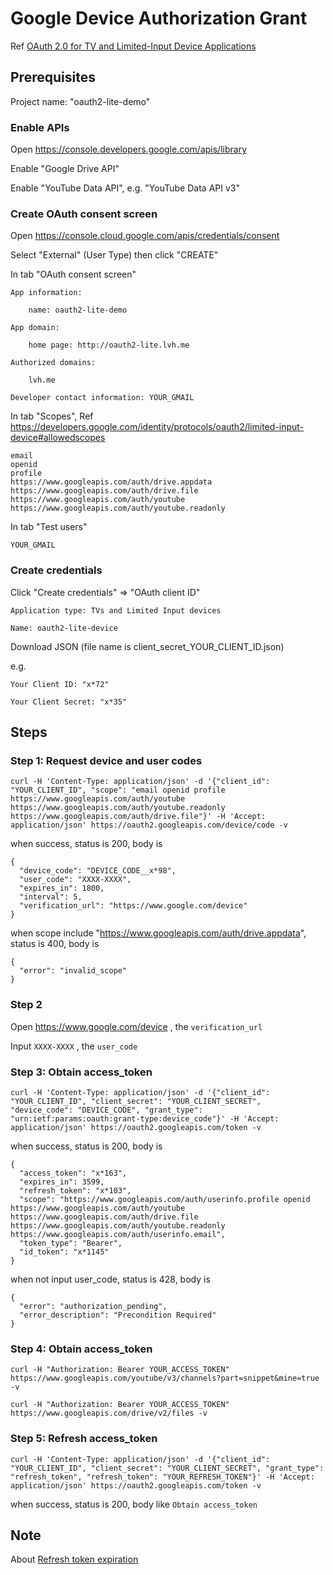# Google Device Authorization Grant

Ref [OAuth 2.0 for TV and Limited-Input Device Applications](https://developers.google.com/identity/protocols/oauth2/limited-input-device)

## Prerequisites

Project name: "oauth2-lite-demo"

### Enable APIs

Open https://console.developers.google.com/apis/library

Enable "Google Drive API"

Enable "YouTube Data API", e.g. "YouTube Data API v3"

### Create OAuth consent screen

Open https://console.cloud.google.com/apis/credentials/consent

Select "External" (User Type) then click "CREATE"

In tab "OAuth consent screen"

```
App information:

    name: oauth2-lite-demo

App domain:

    home page: http://oauth2-lite.lvh.me

Authorized domains:

    lvh.me

Developer contact information: YOUR_GMAIL
```

In tab "Scopes", Ref https://developers.google.com/identity/protocols/oauth2/limited-input-device#allowedscopes

```
email
openid
profile
https://www.googleapis.com/auth/drive.appdata
https://www.googleapis.com/auth/drive.file
https://www.googleapis.com/auth/youtube
https://www.googleapis.com/auth/youtube.readonly
```

In tab "Test users"

```
YOUR_GMAIL
```

### Create credentials

Click "Create credentials" => "OAuth client ID"

```
Application type: TVs and Limited Input devices

Name: oauth2-lite-device
```

Download JSON (file name is client_secret_YOUR_CLIENT_ID.json)

e.g.

```
Your Client ID: "x*72"

Your Client Secret: "x*35"
```

## Steps

### Step 1: Request device and user codes

```
curl -H 'Content-Type: application/json' -d '{"client_id": "YOUR_CLIENT_ID", "scope": "email openid profile https://www.googleapis.com/auth/youtube https://www.googleapis.com/auth/youtube.readonly https://www.googleapis.com/auth/drive.file"}' -H 'Accept: application/json' https://oauth2.googleapis.com/device/code -v
```

when success, status is 200, body is

```
{
  "device_code": "DEVICE_CODE__x*98",
  "user_code": "XXXX-XXXX",
  "expires_in": 1800,
  "interval": 5,
  "verification_url": "https://www.google.com/device"
}
```

when scope include "https://www.googleapis.com/auth/drive.appdata", status is 400, body is

```
{
  "error": "invalid_scope"
}
```

### Step 2

Open https://www.google.com/device , the `verification_url`

Input `XXXX-XXXX` , the `user_code`

### Step 3: Obtain access_token

```
curl -H 'Content-Type: application/json' -d '{"client_id": "YOUR_CLIENT_ID", "client_secret": "YOUR_CLIENT_SECRET", "device_code": "DEVICE_CODE", "grant_type": "urn:ietf:params:oauth:grant-type:device_code"}' -H 'Accept: application/json' https://oauth2.googleapis.com/token -v
```

when success, status is 200, body is

```
{
  "access_token": "x*163",
  "expires_in": 3599,
  "refresh_token": "x*103",
  "scope": "https://www.googleapis.com/auth/userinfo.profile openid https://www.googleapis.com/auth/youtube https://www.googleapis.com/auth/drive.file https://www.googleapis.com/auth/youtube.readonly https://www.googleapis.com/auth/userinfo.email",
  "token_type": "Bearer",
  "id_token": "x*1145"
}
```

when not input user_code, status is 428, body is

```
{
  "error": "authorization_pending",
  "error_description": "Precondition Required"
}
```

### Step 4: Obtain access_token

```
curl -H "Authorization: Bearer YOUR_ACCESS_TOKEN" https://www.googleapis.com/youtube/v3/channels?part=snippet&mine=true -v
```

```
curl -H "Authorization: Bearer YOUR_ACCESS_TOKEN" https://www.googleapis.com/drive/v2/files -v
```

### Step 5: Refresh access_token

```
curl -H 'Content-Type: application/json' -d '{"client_id": "YOUR_CLIENT_ID", "client_secret": "YOUR_CLIENT_SECRET", "grant_type": "refresh_token", "refresh_token": "YOUR_REFRESH_TOKEN"}' -H 'Accept: application/json' https://oauth2.googleapis.com/token -v
```

when success, status is 200, body like `Obtain access_token`

## Note

About [Refresh token expiration](https://developers.google.com/identity/protocols/oauth2#expiration)
